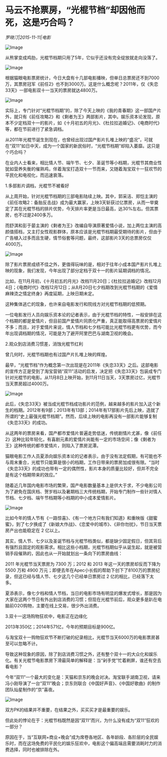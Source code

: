 # 马云不抢票房，“光棍节档”却因他而死，这是巧合吗？

*罗晓汀|2015-11-11|电影*

![Image](http://static.ylzbl.com/uploads/ueditor/php/upload/image/20171019/1508399872708882.jpeg)

从熊掌变成鸡肋，光棍节档期只用了5年，它似乎还没有完全绽放就走向没落了。

![Image](http://si1.go2yd.com/get-image/0HbYCYDuOWG)

根据猫眼电影票房统计，今日大盘有十几部电影播映，但单日总票房还不到7000万，其票房冠军《前任2》也不到3000万。这是什么概念呢？2011年，仅《失恋33天》一部电影双十一当天的票房就达4800万。

![Image](http://si1.go2yd.com/get-image/0HbYCRSvpQG)

实际上，专门针对“光棍节档期”的，除了今天上映的《我的青春期》这一部国产片外，就只有《前任攻略2》和《剩者为王》两部影片，其中。娱乐资本论发现，原本不少定档双十一的影片，如《十月初五的月光》、《杜拉拉追婚记》、《电商时代》等，都在节前进行了紧急调档。

从2011年光棍节诞生到现在，也曾经出现过国产影片扎堆上映的“盛况”，可就在“双11”如日中天，成为一个国家的新民俗时，“光棍节档期”却陷入萎靡。这只是个巧合吗？

在业内人士看来，相比情人节、端午节、七夕、圣诞节等小档期，光棍节其商业性犹如营养失衡的催熟鸡，伴着淘宝打造双十一节而来，又随着淘宝双十一狂欢节的平民化和电视化，而迅速衰落。

1.多部影片调档，光棍节不被看好

从上周开始，针对光棍节档期的三部电影陆续上映。其中，郭采洁、郑恺主演的《前任攻略2：备胎反击战》成为最大赢家，上映3天斩获过亿票房，从而一举奠定了其在光棍节档的排片优势，今天排片率更是当日最高，达30%左右。但其票房，也不过是2400多万。

而舒淇和彭于晏主演的《剩者为王》改编自导演原著爱情小说，加上两位主演的高颜值搭档，又主打女性观影群体，原本应该是光棍节档期最受期待的影片，但由于广告植入过多而且生硬，情节俗套等问题，最终，这部影片3天的总票房仅仅4000万。

![Image](http://si1.go2yd.com/get-image/0HbYCVTo5Oy)

除了影片票房成绩不佳之外，更值得玩味的是，相对于往年小成本国产影片扎堆上映的现象，我们发现，今年出现了部分定档于双十一的影片延期调档的情况。

比如，在11月月初，《十月初五的月光》改档11月20日；《杜拉拉追婚记》改档12月4日；《电商时代》改档12月12日；从8月20日七夕档期改到光棍节档期的《爱情麻辣烫之情定终身》再度延期，上映日期未定。

这种集体逃亡的现象，也许来自电影发行和院线方对光棍节档期的低预期。

一位电影发行人员向娱乐资本论的记者表示，由于光棍节档的特性，一般安排在这个档期的都是爱情片，但目前国产爱情片同质化严重，真正能取得高票房的爱情片不多；而且，对于爱情片来说，情人节档和七夕档可能比光棍节档更有优势，而今年出现调档期的情况，可能是为了避开阿里巴巴与湖南卫视的晚会。

2.观众到店消费习惯差，消蚀光棍节红利

曾几何时，光棍节档期也有过国产片扎堆上映的辉煌。

最早，“光棍节档”作为概念第一次出现是在2011年《失恋33天》之后。这部电影的宣传方正是受到了淘宝营销“双11”活动的启发，决定把《失恋33天》包装成专门针对光棍节的电影。从11月8日上映开始，到11月11日当天，3天票房过亿，光棍节当天票房超过4000万。

![Image](http://si1.go2yd.com/get-image/0HbYCWuuwL2)

此后，《失恋33天》被当成光棍节档成功影片的范例，越来越多的影片加入这个新生的档期。2012年有9部；2013年有13部；2014年有17部影片先后上映，造就了所谓的“史上最强光棍节档期”。然而，后续上映的电影再没有一部影片能够复制《失恋33天》的成功。

从这两年的票房来看，国产都市爱情片普遍走势低迷，传统剧情片尤甚，像《前任2》这种比较年轻化，有喜剧元素的爱情片尚能有一定的市场空间；像《剩者为王》这种传统的都市爱情片，则陷入了票房泥潭。

猫眼电影工作人员夏添向娱乐资本论的记者表示，由于没有法定假期，有可能也不与周末重合，光棍节只能算是很小的档期，工作日带来的票房加成很有限。“当时《失恋33天》的成功也带有一定的偶然性，影片本身的质量比较好，但并不完全是有这个档期带来的效应。”

随着近几年国内电影市场的繁荣，国产电影数量基本上是供大于求，不少电影公司为了避免在国庆档、贺岁档以及暑期档三大传统档期，开始专门制作一些针对情人节档、七夕档、端午节档期等小档期的中小成本爱情影片。

![Image](http://si1.go2yd.com/get-image/0HbYCU8OFHc)

比如今年的情人节有《一路惊喜》、《有一个地方只有我们知道》和重映版《甜蜜蜜》，到了七夕换成了《新娘大作战》、《恋爱中的城市》、《非你勿扰》，节日当天票房产出也能稳定在 2 亿以上。

其实，情人节、七夕以及圣诞节档与光棍节档类似，都是缺少固定假日，但其背后有强烈且固定的观影需求。相比这些小档期，光棍节档期似乎从诞生起，就是被营销手段催熟的，因此也从一开始就划出一条向下的票房曲线：

2011 年光棍节当天票房为 7300 万；2012 和 2013 年这一天的票房却反而下降为 5500 万和 4900 万元；即便去年在Apec小长假的帮助下创下了8100万的票房纪录，但这已经与情人节、七夕这几个已经单日票房过 2 亿的相比，已经落下太多。

夏添表示，像七夕档和情人节档，当日的电影市场有明显的爆发式增长，那是因为大家在这两个节日有外出到店消费的习惯；但现在光棍节前后，观众更多是趴在电脑前O2O购物，主要在线上交易，很少外出消费。

3.双十一这场购物狂欢中，电影正在边缘化

2013年350亿；2014年571亿，今年的预期目标是900亿。

与淘宝双十一购物狂欢节不断打破的纪录相比，光棍节当天6000万的电影票房甚至可以忽略不计。

导致这种现象的原因，除了到店消费习惯之外，还有整个双十一的大众化和娱乐化。有关光棍节电影票房下滑最简单的解释是：当“剁手党”忙着刷屏，谁还有空去看电影？

今年“双11”一个最大的变化是：天猫和京东的晚会对决。淘宝联手湖南卫视，请来冯小刚导演了一台“双11”晚会；京东则联合《中国好声音》、《中国好歌曲》的制作团队灿星制作的“京”喜夜。

![Image](http://si1.go2yd.com/get-image/0HbYCSmYjK4)

双方PK的结果并不重要，在结果之外，买买买才是最重要的娱乐。

但此处的悖论在于：光棍节档既然是因“双11”而兴，为什么没有成为“双11”狂欢的一部分？

原因在于，当“互联网+商业+晚会”成为席卷各地区、各年龄段、各阶层的全民娱乐时，而在这场免费的平民化的娱乐狂欢中，电影这个偏高端且需要消耗时力的消费选择，同时也被排除在外。

